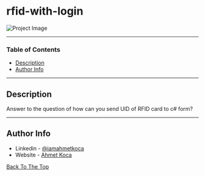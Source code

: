 # rfid-with-login

![Project Image](https://ahmetkoca.com.tr/github/rfid-with-csharp/rfid-with-csharp.png)



---

### Table of Contents


- [Description](#description)
- [Author Info](#author-info)

---

## Description

Answer to the question of how can you send UID of RFID card to c# form?



---











## Author Info

- Linkedin - [@iamahmetkoca](https://www.linkedin.com/in/iamahmetkoca/)
- Website - [Ahmet Koca](https://ahmetkoca.com.tr)

[Back To The Top](#read-me-template)
